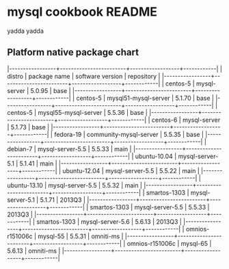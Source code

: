 mysql cookbook README
=====================

yadda yadda

Platform native package chart
-----------------------------

|-----------------+------------------------+------------------+------------|
| distro          | package name           | software version | repository |
|-----------------+------------------------+------------------+------------|
| centos-5        | mysql-server           |           5.0.95 | base       |
|-----------------+------------------------+------------------+------------|
| centos-5        | mysql51-mysql-server   |           5.1.70 | base       |
|-----------------+------------------------+------------------+------------|
| centos-5        | mysql55-mysql-server   |           5.5.36 | base       |
|-----------------+------------------------+------------------+------------|
| centos-6        | mysql-server           |           5.1.73 | base       |
|-----------------+------------------------+------------------+------------|
| fedora-19       | community-mysql-server |           5.5.35 | base       |
|-----------------+------------------------+------------------+------------|
| debian-7        | mysql-server-5.5       |           5.5.33 | main       |
|-----------------+------------------------+------------------+------------|
| ubuntu-10.04    | mysql-server-5.1       |           5.1.41 | main       |
|-----------------+------------------------+------------------+------------|
| ubuntu-12.04    | mysql-server-5.5       |           5.5.22 | main       |
|-----------------+------------------------+------------------+------------|
| ubuntu-13.10    | mysql-server-5.5       |           5.5.32 | main       |
|-----------------+------------------------+------------------+------------|
| smartos-1303    | mysql-server-5.1       |           5.1.71 | 2013Q3     |
|-----------------+------------------------+------------------+------------|
| smartos-1303    | mysql-server-5.5       |           5.5.33 | 2013Q3     |
|-----------------+------------------------+------------------+------------|
| smartos-1303    | mysql-server-5.6       |           5.6.13 | 2013Q3     |
|-----------------+------------------------+------------------+------------|
| omnios-r151006c | mysql-55               |           5.5.31 | omniti-ms  |
|-----------------+------------------------+------------------+------------|
| omnios-r151006c | mysql-65               |           5.6.13 | omniti-ms  |
|-----------------+------------------------+------------------+------------|

